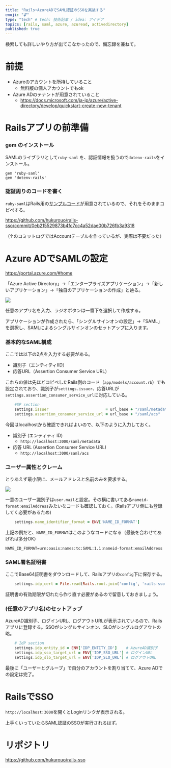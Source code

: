 ```yaml
---
title: "Rails+AzureADでSAML認証のSSOを実装する"
emoji: "🔓"
type: "tech" # tech: 技術記事 / idea: アイデア
topics: [rails, saml, azure, azuread, activedirectory]
published: true
---
```


検索しても詳しいやり方が出てこなかったので、備忘録を兼ねて。

# 前提

- Azureのアカウントを所持していること
  - 無料版の個人アカウントでもok
- Azure ADのテナントが用意されていること
  - https://docs.microsoft.com/ja-jp/azure/active-directory/develop/quickstart-create-new-tenant

# Railsアプリの前準備

### gem のインストール

SAMLのライブラリとして`ruby-saml` を、認証情報を扱うので`dotenv-rails`をインストール。

~~~ruby:Gemfile
gem 'ruby-saml'
gem 'dotenv-rails'
~~~

### 認証周りのコードを書く

`ruby-saml`はRails用の[サンプルコード](https://github.com/onelogin/ruby-saml-example)が用意されているので、それをそのままコピペする。

https://github.com/hukurouo/rails-sso/commit/0eb215529873b4fc7cc4a52dae00b726fb3a9318

（↑のコミットログではAccountテーブルを作っているが、実際は不要だった）


# Azure ADでSAMLの設定

https://portal.azure.com/#home

「Azure Active Directory」->「エンタープライズアプリケーション」->「新しいアプリケーション」->「独自のアプリケーションの作成」と辿る。

![](https://i.imgur.com/1QoGfPa.png)

任意のアプリ名を入力、ラジオボタンは一番下を選択して作成する。

アプリケーションが作成されたら、「シングルサインオンの設定」->「SAML」を選択し、SAMLによるシングルサインオンのセットアップに入ります。

### 基本的なSAML構成

ここでは以下の2点を入力する必要がある。

- 識別子（エンティティIID）
- 応答URL（Assertion Consumer Service URL）

これらの値は先ほどコピペしたRails側のコード（`app/models/account.rb`）でも設定されており、識別子が`settings.issuer`、応答URLが`settings.assertion_consumer_service_url`に対応している。


~~~ruby:app/models/account.rb
    #SP section
    settings.issuer                         = url_base + "/saml/metadata"
    settings.assertion_consumer_service_url = url_base + "/saml/acs"
~~~

今回はlocalhostから確認できればよいので、以下のように入力しておく。

- 識別子 (エンティティ ID)
  - `http://localhost:3000/saml/metadata`
- 応答 URL (Assertion Consumer Service URL)
  - `http://localhost:3000/saml/acs`

### ユーザー属性とクレーム

とりあえず最小限に、メールアドレスと名前のみを要求する。

![](https://i.imgur.com/cxP0V17.png)

一意のユーザー識別子は`user.mail`と設定。その横に書いてある`nameid-format:emailAddress`みたいなコードも確認しておく。(Railsアプリ側にも登録してく必要があるため)


~~~ruby:app/models/account.rb
    settings.name_identifier_format = ENV['NAME_ID_FORMAT']
~~~

上記の例だと、`NAME_ID_FORMAT`はこのようなコードになる（最後を合わせてあげれば多分OK）

~~~
NAME_ID_FORMAT=urn:oasis:names:tc:SAML:1.1:nameid-format:emailAddress
~~~

### SAML署名証明書

ここでBase64証明書をダウンロードして、Railsアプリの`config`下に保存する。


~~~ruby:app/models/account.rb
    settings.idp_cert = File.read(Rails.root.join('config', 'rails-sso.cer'))
~~~

証明書の有効期限が切れたら作り直す必要があるので留意しておきましょう。


### (任意のアプリ名)のセットアップ

AzureAD識別子、ログインURL、ログアウトURLが表示されているので、Railsアプリに登録する。SSOがシングルサインオン、SLOがシングルログアウトの略。


~~~ruby:app/models/account.rb
    # IdP section
    settings.idp_entity_id = ENV['IDP_ENTITY_ID']    # AzureAD識別子
    settings.idp_sso_target_url = ENV['IDP_SSO_URL'] # ログインURL
    settings.idp_slo_target_url = ENV['IDP_SLO_URL'] # ログアウトURL
~~~

最後に「ユーザーとグループ」で自分のアカウントを割り当てて、Azure ADでの設定は完了。

# RailsでSSO

`http://localhost:3000`を開くとLoginリンクが表示される。

上手くいっていたらSAML認証のSSOが実行されるはず。

# リポジトリ

https://github.com/hukurouo/rails-sso

